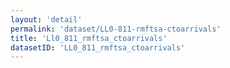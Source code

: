 ```yaml
---
layout: 'detail'
permalink: 'dataset/LL0-811-rmftsa-ctoarrivals'
title: 'Ll0_811_rmftsa_ctoarrivals'
datasetID: 'LL0_811_rmftsa_ctoarrivals'
---
```

